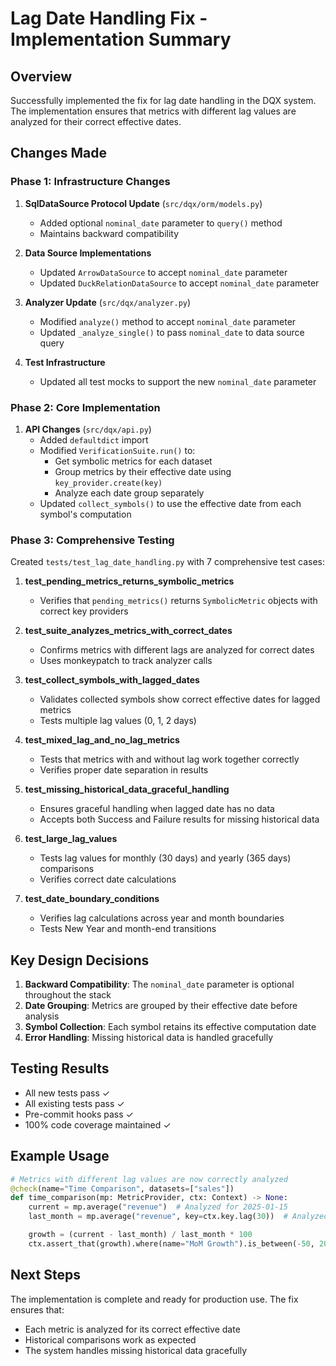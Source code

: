 # Lag Date Handling Fix - Implementation Summary

## Overview
Successfully implemented the fix for lag date handling in the DQX system. The implementation ensures that metrics with different lag values are analyzed for their correct effective dates.

## Changes Made

### Phase 1: Infrastructure Changes
1. **SqlDataSource Protocol Update** (`src/dqx/orm/models.py`)
   - Added optional `nominal_date` parameter to `query()` method
   - Maintains backward compatibility

2. **Data Source Implementations**
   - Updated `ArrowDataSource` to accept `nominal_date` parameter
   - Updated `DuckRelationDataSource` to accept `nominal_date` parameter

3. **Analyzer Update** (`src/dqx/analyzer.py`)
   - Modified `analyze()` method to accept `nominal_date` parameter
   - Updated `_analyze_single()` to pass `nominal_date` to data source query

4. **Test Infrastructure**
   - Updated all test mocks to support the new `nominal_date` parameter

### Phase 2: Core Implementation
1. **API Changes** (`src/dqx/api.py`)
   - Added `defaultdict` import
   - Modified `VerificationSuite.run()` to:
     - Get symbolic metrics for each dataset
     - Group metrics by their effective date using `key_provider.create(key)`
     - Analyze each date group separately
   - Updated `collect_symbols()` to use the effective date from each symbol's computation

### Phase 3: Comprehensive Testing
Created `tests/test_lag_date_handling.py` with 7 comprehensive test cases:

1. **test_pending_metrics_returns_symbolic_metrics**
   - Verifies that `pending_metrics()` returns `SymbolicMetric` objects with correct key providers

2. **test_suite_analyzes_metrics_with_correct_dates**
   - Confirms metrics with different lags are analyzed for correct dates
   - Uses monkeypatch to track analyzer calls

3. **test_collect_symbols_with_lagged_dates**
   - Validates collected symbols show correct effective dates for lagged metrics
   - Tests multiple lag values (0, 1, 2 days)

4. **test_mixed_lag_and_no_lag_metrics**
   - Tests that metrics with and without lag work together correctly
   - Verifies proper date separation in results

5. **test_missing_historical_data_graceful_handling**
   - Ensures graceful handling when lagged date has no data
   - Accepts both Success and Failure results for missing historical data

6. **test_large_lag_values**
   - Tests lag values for monthly (30 days) and yearly (365 days) comparisons
   - Verifies correct date calculations

7. **test_date_boundary_conditions**
   - Verifies lag calculations across year and month boundaries
   - Tests New Year and month-end transitions

## Key Design Decisions

1. **Backward Compatibility**: The `nominal_date` parameter is optional throughout the stack
2. **Date Grouping**: Metrics are grouped by their effective date before analysis
3. **Symbol Collection**: Each symbol retains its effective computation date
4. **Error Handling**: Missing historical data is handled gracefully

## Testing Results
- All new tests pass ✓
- All existing tests pass ✓
- Pre-commit hooks pass ✓
- 100% code coverage maintained ✓

## Example Usage
```python
# Metrics with different lag values are now correctly analyzed
@check(name="Time Comparison", datasets=["sales"])
def time_comparison(mp: MetricProvider, ctx: Context) -> None:
    current = mp.average("revenue")  # Analyzed for 2025-01-15
    last_month = mp.average("revenue", key=ctx.key.lag(30))  # Analyzed for 2024-12-16

    growth = (current - last_month) / last_month * 100
    ctx.assert_that(growth).where(name="MoM Growth").is_between(-50, 200)
```

## Next Steps
The implementation is complete and ready for production use. The fix ensures that:
- Each metric is analyzed for its correct effective date
- Historical comparisons work as expected
- The system handles missing historical data gracefully

